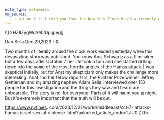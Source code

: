 ```yaml
---
note_type: metamedia
mm_source:
  - - zei on X if I told you that the New York Times hired a recently graduated college student with only a couple prior articles written on the subject of food and cooking to be their lead on the ground reporter on the mass rape hoax they .md
---
```


![[GHZBZygWcAAfJDp.jpeg]]

Dan Sella
Dec 29,2023 - &

Two months of literally around the clock work
ended yesterday when this devastating story
was published. You know Anat Schwartz as a
filmmaker but a few days after October 7 her
life took a turn and she started drilling down
into the some of the most horrific angles of the
Hamas attack. | was skeptical initially, but for
Anat my skepticism only makes the challenge
more interesting. Anat and her fellow reporters,
the Pulitzer Prize winner Jeffrey Gettleman and
my amazing nephew Adam Sella, interviewed
over 150 people for this investigation and the
things they saw and heard are unbearable. The
story is not for everyone. Parts of it will haunt
you at night. But it's extremely important that
the truth will be out.

https://www.nytimes.
com/2023/12/28/world/middleeast/oct-7-
attacks-hamas-israel-sexual-violence.
html?unlocked_article_code=1.JU0.ZXt5.


